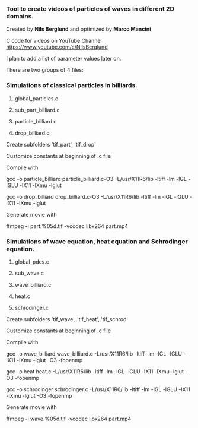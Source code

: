 ### Tool to create videos of particles of waves in different 2D domains.

Created by **Nils Berglund** and optimized by **Marco Mancini**

C code for videos on YouTube Channel https://www.youtube.com/c/NilsBerglund

I plan to add a list of parameter values later on. 

There are two groups of 4 files:

### Simulations of classical particles in billiards.

1. global_particles.c

2. sub_part_billiard.c

3. particle_billiard.c

4. drop_billiard.c

Create subfolders 'tif_part', 'tif_drop'

Customize constants at beginning of .c file

Compile with 

gcc -o particle_billiard particle_billiard.c-O3 -L/usr/X11R6/lib -ltiff -lm -lGL -lGLU -lX11 -lXmu -lglut

gcc -o drop_billiard drop_billiard.c-O3 -L/usr/X11R6/lib -ltiff -lm -lGL -lGLU -lX11 -lXmu -lglut

Generate movie with 

ffmpeg -i part.%05d.tif -vcodec libx264 part.mp4

### Simulations of wave equation, heat equation and Schrodinger equation.

1. global_pdes.c

2. sub_wave.c

3. wave_billiard.c

4. heat.c

5. schrodinger.c

Create subfolders 'tif_wave', 'tif_heat', 'tif_schrod'

Customize constants at beginning of .c file

Compile with 

gcc -o wave_billiard wave_billiard.c -L/usr/X11R6/lib -ltiff -lm -lGL -lGLU -lX11 -lXmu -lglut -O3 -fopenmp

gcc -o heat heat.c -L/usr/X11R6/lib -ltiff -lm -lGL -lGLU -lX11 -lXmu -lglut -O3 -fopenmp

gcc -o schrodinger schrodinger.c -L/usr/X11R6/lib -ltiff -lm -lGL -lGLU -lX11 -lXmu -lglut -O3 -fopenmp

Generate movie with 

ffmpeg -i wave.%05d.tif -vcodec libx264 part.mp4
